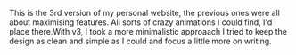 This is the 3rd version of my personal website, the previous ones were all about maximising features.
All sorts of crazy animations I could find, I'd place there.With v3, I took a more minimalistic approaach
I tried to keep the design as clean and simple as I could and focus a little more on writing.

